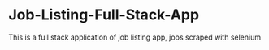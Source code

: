 # Job-Listing-Full-Stack-App
This is a full stack application of job listing app, jobs scraped with selenium
